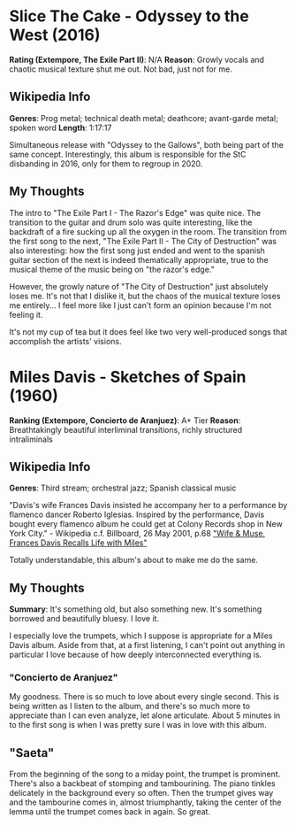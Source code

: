 # Slice The Cake - Odyssey to the West (2016)

**Rating (Extempore, The Exile Part II)**: N/A
**Reason**: Growly vocals and chaotic musical texture shut me out. Not bad, just not for me.

## Wikipedia Info

**Genres**: Prog metal; technical death metal; deathcore; avant-garde metal; spoken word
**Length**: 1:17:17

Simultaneous release with "Odyssey to the Gallows", both being part of the same concept. Interestingly, this album is responsible for the StC disbanding in 2016, only for them to regroup in 2020.

## My Thoughts

The intro to "The Exile Part I - The Razor's Edge" was quite nice. The transition to the guitar and drum solo was quite interesting, like the backdraft of a fire sucking up all the oxygen in the room. The transition from the first song to the next, "The Exile Part II - The City of Destruction" was also interesting: how the first song just ended and went to the spanish guitar section of the next is indeed thematically appropriate, true to the musical theme of the music being on "the razor's edge." 

However, the growly nature of "The City of Destruction" just absolutely loses me. It's not that I dislike it, but the chaos of the musical texture loses me entirely... I feel more like I just can't form an opinion because I'm not feeling it. 

It's not my cup of tea but it does feel like two very well-produced songs that accomplish the artists' visions.

# Miles Davis - Sketches of Spain (1960)

**Ranking (Extempore, Concierto de Aranjuez)**: A+ Tier
**Reason**: Breathtakingly beautiful interliminal transitions, richly structured intraliminals

## Wikipedia Info

**Genres**: Third stream; orchestral jazz; Spanish classical music

"Davis's wife Frances Davis insisted he accompany her to a performance by flamenco dancer Roberto Iglesias. Inspired by the performance, Davis bought every flamenco album he could get at Colony Records shop in New York City." - Wikipedia c.f. Billboard, 26 May 2001, p.68 ["Wife & Muse, Frances Davis Recalls Life with Miles"](https://www.worldradiohistory.com/Archive-All-Music/Billboard/00s/2001/BB-2001-05-26.pdf)

Totally understandable, this album's about to make me do the same. 

## My Thoughts

**Summary**: It's something old, but also something new. It's something borrowed and beautifully bluesy. I love it.

I especially love the trumpets, which I suppose is appropriate for a Miles Davis album. Aside from that, at a first listening, I can't point out anything in particular I love because of how deeply interconnected everything is. 

### "Concierto de Aranjuez"

My goodness. There is so much to love about every single second. This is being written as I listen to the album, and there's so much more to appreciate than I can even analyze, let alone articulate. About 5 minutes in to the first song is when I was pretty sure I was in love with this album. 

## "Saeta"

From the beginning of the song to a miday point, the trumpet is prominent. There's also a backbeat of stomping and tambourining. The piano tinkles delicately in the background every so often. Then the trumpet gives way and the tambourine comes in, almost triumphantly, taking the center of the lemma until the trumpet comes back in again. So great.